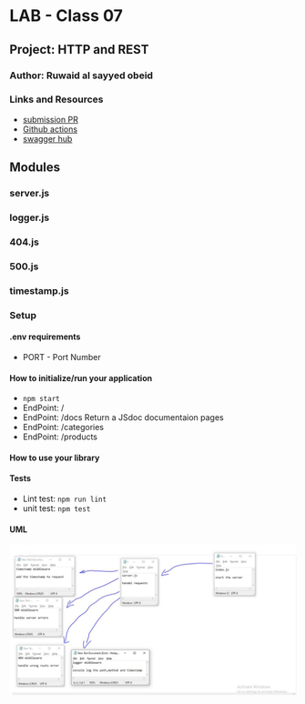 # LAB - Class 07

## Project: HTTP and REST

### Author: Ruwaid al sayyed obeid

### Links and Resources

- [submission PR](https://github.com/ruwaid-401-advanced-javascript/api-server/pull/2)
- [Github actions](https://github.com/ruwaid-401-advanced-javascript/api-server/pull/2/checks)
- [swagger hub](https://app.swaggerhub.com/apis/rowaidsayyed/ALL-CRUD-cat-pro/0.2)

## Modules
### server.js
### logger.js
### 404.js
### 500.js
### timestamp.js

### Setup
#### .env requirements
* PORT - Port Number

#### How to initialize/run your application 
* `npm start`
* EndPoint: / 
* EndPoint: /docs Return a JSdoc documentaion pages
* EndPoint: /categories 
* EndPoint: /products

#### How to use your library 
#### Tests
- Lint test: `npm run lint`
- unit test: `npm test`

#### UML

![UML Diagram](./assets/whiteBoard-class-07.jpeg)
